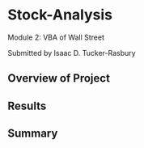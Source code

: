 # Stock-Analysis
Module 2: VBA of Wall Street

Submitted by Isaac D. Tucker-Rasbury

## Overview of Project


## Results


## Summary
